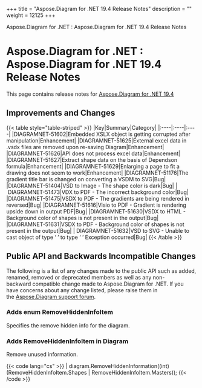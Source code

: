 +++
title = "Aspose.Diagram for .NET 19.4 Release Notes" 
description = "" 
weight = 12125 
+++

Aspose.Diagram for .NET : Aspose.Diagram for .NET 19.4 Release Notes  

# Aspose.Diagram for .NET : Aspose.Diagram for .NET 19.4 Release Notes


This page contains release notes for [Aspose.Diagram for .NET 19.4](https://www.nuget.org/packages/Aspose.Diagram/19.4.0)

## Improvements and Changes

{{< table style="table-striped" >}}
|Key|Summary|Category|
|:----|:----|:----|
|DIAGRAMNET-51602|Embedded XSLX object is getting corrupted after manipulation|Enhancement|
|DIAGRAMNET-51625|External excel data in .vsdx files are removed upon re-saving Diagram|Enhancement|
|DIAGRAMNET-51626|API does not process excel data|Enhancement|
|DIAGRAMNET-51627|Extract shape data on the basis of Dependson formula|Enhancement|
|DIAGRAMNET-51629|Enlarging a page to fit a drawing does not seem to work|Enhancement|
|DIAGRAMNET-51176|The gradient title bar is changed on converting a VSDM to SVG|Bug|
|DIAGRAMNET-51404|VSD to Image - The shape color is dark|Bug|
| DIAGRAMNET-51473|VDX to PDF - The incorrect background color|Bug|
|DIAGRAMNET-51475|VSDX to PDF - The gradients are being rendered in reversed|Bug|
|DIAGRAMNET-51616|Visio to PDF - Gradient is rendering upside down in output PDF|Bug|
|DIAGRAMNET-51630|VSDX to HTML - Background color of shapes is not present in the output|Bug|
|DIAGRAMNET-51631|VSDX to PDF - Background color of shapes is not present in the output|Bug|
| DIAGRAMNET-51632|VSD to SVG - Unable to cast object of type ‘ ’ to type ‘ ’ Exception occurred|Bug|
{{< /table >}}

## Public API and Backwards Incompatible Changes

The following is a list of any changes made to the public API such as added, renamed, removed or deprecated members as well as any non-backward compatible change made to Aspose.Diagram for .NET. If you have concerns about any change listed, please raise them in the [Aspose.Diagram support forum](https://forum.aspose.com/c/diagram).

### Adds enum RemoveHiddenInfoItem

Specifies the remove hidden info for the diagram.

### Adds RemoveHiddenInfoItem in Diagram

Remove unused information.

{{< code lang="cs" >}}
| diagram.RemoveHiddenInformation((int)(RemoveHiddenInfoItem.Shapes | RemoveHiddenInfoItem.Masters));
{{< /code >}}

